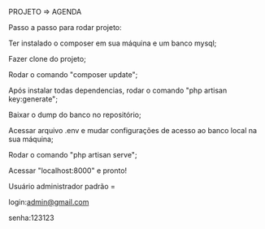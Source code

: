 PROJETO => AGENDA

Passo a passo para rodar projeto: 

Ter instalado o composer em sua máquina e um banco mysql;

Fazer clone do projeto;

Rodar o comando "composer update";

Após instalar todas dependencias, rodar o comando "php artisan key:generate";

Baixar o dump do banco no repositório;

Acessar arquivo .env e mudar configurações de acesso ao banco local na sua máquina;

Rodar o comando "php artisan serve";

Acessar "localhost:8000" e pronto!

Usuário administrador padrão = 

login:admin@gmail.com

senha:123123
